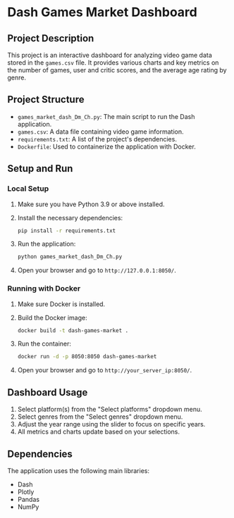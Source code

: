 
# Dash Games Market Dashboard

## Project Description

This project is an interactive dashboard for analyzing video game data stored in the `games.csv` file. It provides various charts and key metrics on the number of games, user and critic scores, and the average age rating by genre.

## Project Structure

- `games_market_dash_Dm_Ch.py`: The main script to run the Dash application.
- `games.csv`: A data file containing video game information.
- `requirements.txt`: A list of the project's dependencies.
- `Dockerfile`: Used to containerize the application with Docker.

## Setup and Run

### Local Setup

1. Make sure you have Python 3.9 or above installed.
2. Install the necessary dependencies:

   ```bash
   pip install -r requirements.txt
   ```

3. Run the application:

   ```bash
   python games_market_dash_Dm_Ch.py
   ```

4. Open your browser and go to `http://127.0.0.1:8050/`.

### Running with Docker

1. Make sure Docker is installed.
2. Build the Docker image:

   ```bash
   docker build -t dash-games-market .
   ```

3. Run the container:

   ```bash
   docker run -d -p 8050:8050 dash-games-market
   ```

4. Open your browser and go to `http://your_server_ip:8050/`.

## Dashboard Usage

1. Select platform(s) from the "Select platforms" dropdown menu.
2. Select genres from the "Select genres" dropdown menu.
3. Adjust the year range using the slider to focus on specific years.
4. All metrics and charts update based on your selections.

## Dependencies

The application uses the following main libraries:
- Dash
- Plotly
- Pandas
- NumPy